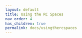 ```yaml
---
layout: default
title: Using the RC Spaces
nav_order: 4
has_children: true
permalink: docs/usingthercspaces
---
```


